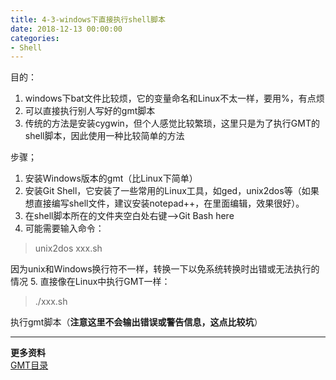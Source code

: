 ```yaml
---
title: 4-3-windows下直接执行shell脚本
date: 2018-12-13 00:00:00
categories:
- Shell
---
```

目的：
1. windows下bat文件比较烦，它的变量命名和Linux不太一样，要用%，有点烦
2. 可以直接执行别人写好的gmt脚本
3. 传统的方法是安装cygwin，但个人感觉比较繁琐，这里只是为了执行GMT的shell脚本，因此使用一种比较简单的方法

步骤；
1. 安装Windows版本的gmt（比Linux下简单）
2. 安装Git Shell，它安装了一些常用的Linux工具，如ged，unix2dos等（如果想直接编写shell文件，建议安装notepad++，在里面编辑，效果很好）。
3. 在shell脚本所在的文件夹空白处右键-->Git Bash here
4. 可能需要输入命令：
> unix2dos xxx.sh

因为unix和Windows换行符不一样，转换一下以免系统转换时出错或无法执行的情况
5. 直接像在Linux中执行GMT一样：
>  ./xxx.sh

执行gmt脚本（**注意这里不会输出错误或警告信息，这点比较坑**）

---
**更多资料**  
[GMT目录](https://www.jianshu.com/p/321f67983c42)
